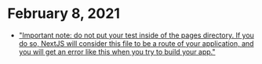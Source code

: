 # February 8, 2021

- ["Important note: do not put your test inside of the pages directory. If you do so, NextJS will consider this file to be a route of your application, and you will get an error like this when you try to build your app."](https://medium.com/frontend-digest/setting-up-testing-library-with-nextjs-a9702cbde32d)
